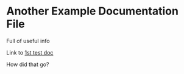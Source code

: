 # Another Example Documentation File

Full of useful info

Link to [1st test doc](./test.md)

How did that go?
